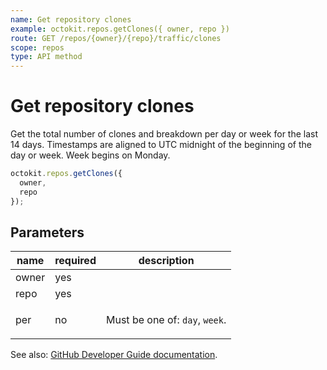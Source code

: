 ```yaml
---
name: Get repository clones
example: octokit.repos.getClones({ owner, repo })
route: GET /repos/{owner}/{repo}/traffic/clones
scope: repos
type: API method
---
```


# Get repository clones

Get the total number of clones and breakdown per day or week for the last 14 days. Timestamps are aligned to UTC midnight of the beginning of the day or week. Week begins on Monday.

```js
octokit.repos.getClones({
  owner,
  repo
});
```

## Parameters

<table>
  <thead>
    <tr>
      <th>name</th>
      <th>required</th>
      <th>description</th>
    </tr>
  </thead>
  <tbody>
    <tr><td>owner</td><td>yes</td><td>

</td></tr>
<tr><td>repo</td><td>yes</td><td>

</td></tr>
<tr><td>per</td><td>no</td><td>

Must be one of: `day`, `week`.

</td></tr>
  </tbody>
</table>

See also: [GitHub Developer Guide documentation](https://docs.github.com/rest/reference/repos#get-repository-clones).
